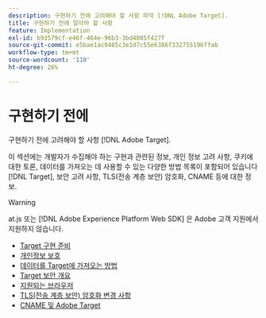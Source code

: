 ```yaml
---
description: 구현하기 전에 고려해야 할 사항 파악 [!DNL Adobe Target].
title: 구현하기 전에 알아야 할 사항
feature: Implementation
exl-id: b93579cf-e46f-464e-96b3-3bd4085f427f
source-git-commit: e5bae1ac9485c3e1d7c55e6386f332755196ffab
workflow-type: tm+mt
source-wordcount: '110'
ht-degree: 26%

---
```


# 구현하기 전에

구현하기 전에 고려해야 할 사항 [!DNL Adobe Target].

이 섹션에는 개발자가 수집해야 하는 구현과 관련된 정보, 개인 정보 고려 사항, 쿠키에 대한 토론, 데이터를 가져오는 데 사용할 수 있는 다양한 방법 목록이 포함되어 있습니다 [!DNL Target], 보안 고려 사항, TLS(전송 계층 보안) 암호화, CNAME 등에 대한 정보.

>[!WARNING]
>
>at.js 또는 [!DNL Adobe Experience Platform Web SDK] 은 Adobe 고객 지원에서 지원하지 않습니다.

- [Target 구현 준비](prepare-to-implement-target.md)
- [개인정보 보호](privacy/privacy.md)
- [데이터를 Target에 가져오는 방법](methods-to-get-data-into-target/methods-to-get-data-into-target.md)
- [Target 보안 개요](target-security-overview.md)
- [지원되는 브라우저](supported-browsers.md)
- [TLS(전송 계층 보안) 암호화 변경 사항](tls-transport-layer-security-encryption.md)
- [CNAME 및 Adobe Target](implement-cname-support-in-target.md)
